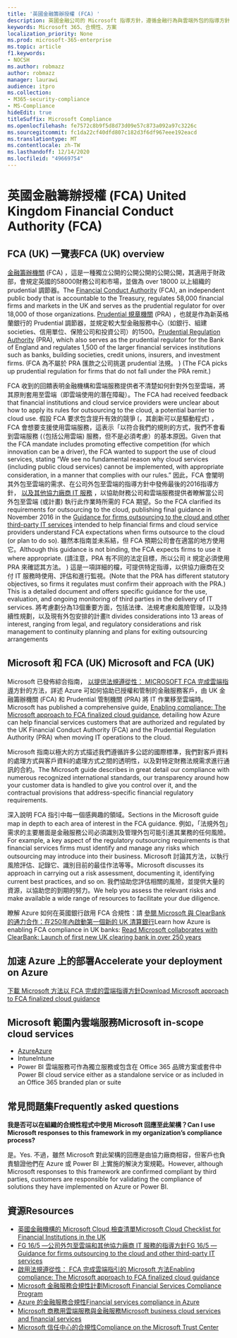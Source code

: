 ```yaml
---
title: '英國金融籌辦授權 (FCA) '
description: 英國金融公司的 Microsoft 指導方針，遵循金融行為與雲端外包的指導方針。
keywords: Microsoft 365、合規性、方案
localization_priority: None
ms.prod: microsoft-365-enterprise
ms.topic: article
f1.keywords:
- NOCSH
ms.author: robmazz
author: robmazz
manager: laurawi
audience: itpro
ms.collection:
- M365-security-compliance
- MS-Compliance
hideEdit: true
titleSuffix: Microsoft Compliance
ms.openlocfilehash: fe7572c8b9f5d8d73d09e57c873a092a97c3226c
ms.sourcegitcommit: fc1da22cf40dfd807c182d3f6df967eee192eacd
ms.translationtype: MT
ms.contentlocale: zh-TW
ms.lasthandoff: 12/14/2020
ms.locfileid: "49669754"
---
```

# <a name="united-kingdom-financial-conduct-authority-fca"></a><span data-ttu-id="20950-104">英國金融籌辦授權 (FCA) </span><span class="sxs-lookup"><span data-stu-id="20950-104">United Kingdom Financial Conduct Authority (FCA)</span></span>

## <a name="fca-uk-overview"></a><span data-ttu-id="20950-105">FCA (UK) 一覽表</span><span class="sxs-lookup"><span data-stu-id="20950-105">FCA (UK) overview</span></span>

<span data-ttu-id="20950-106">[金融籌辦機關](https://www.fca.org.uk/) (FCA) ，這是一種獨立公開的公開公開的公開公開，其適用于財政部，會規定英國的58000財務公司和市場，並做為 over 18000 以上組織的 prudential 調節器。</span><span class="sxs-lookup"><span data-stu-id="20950-106">The [Financial Conduct Authority](https://www.fca.org.uk/) (FCA), an independent public body that is accountable to the Treasury, regulates 58,000 financial firms and markets in the UK and serves as the prudential regulator for over 18,000 of those organizations.</span></span> <span data-ttu-id="20950-107">[Prudential 規章機關](https://www.bankofengland.co.uk/pra/pages/default.aspx) (PRA) ，也就是作為新英格蘭銀行的 Prudential 調節器，並規定較大型金融服務中心（如銀行、組建 societies、信用單位、保險公司和投資公司）的1500。</span><span class="sxs-lookup"><span data-stu-id="20950-107">[Prudential Regulation Authority](https://www.bankofengland.co.uk/pra/pages/default.aspx) (PRA), which also serves as the prudential regulator for the Bank of England and regulates 1,500 of the larger financial services institutions such as banks, building societies, credit unions, insurers, and investment firms.</span></span> <span data-ttu-id="20950-108"> (FCA 為不屬於 PRA 匯款之公司挑選 prudential 法規。 ) </span><span class="sxs-lookup"><span data-stu-id="20950-108">(The FCA picks up prudential regulation for firms that do not fall under the PRA remit.)</span></span>

<span data-ttu-id="20950-109">FCA 收到的回饋表明金融機構和雲端服務提供者不清楚如何針對外包至雲端，將其原則套用至雲端（即雲端使用的潛在障礙）。</span><span class="sxs-lookup"><span data-stu-id="20950-109">The FCA had received feedback that financial institutions and cloud service providers were unclear about how to apply its rules for outsourcing to the cloud, a potential barrier to cloud use.</span></span> <span data-ttu-id="20950-110">假設 FCA 要求包含提升有效的競爭 (，其創新可以是驅動程式) ，FCA 會想要支援使用雲端服務，這表示「以符合我們的規則的方式，我們不會看到雲端服務 (（包括公用雲端) 服務，但不是必須考慮）的基本原因。</span><span class="sxs-lookup"><span data-stu-id="20950-110">Given that the FCA mandate includes promoting effective competition (for which innovation can be a driver), the FCA wanted to support the use of cloud services, stating “We see no fundamental reason why cloud services (including public cloud services) cannot be implemented, with appropriate consideration, in a manner that complies with our rules.”</span></span> <span data-ttu-id="20950-111">因此，FCA 會闡明其外包至雲端的需求、在公司外包至雲端的指導方針中發佈最後的2016指導方針， [以及其他協力廠商 IT 服務](https://www.fca.org.uk/publication/finalised-guidance/fg16-5.pdf) ，以協助財務公司和雲端服務提供者瞭解當公司外包至雲端 (或計畫) 執行此作業時所需的 FCA 期望。</span><span class="sxs-lookup"><span data-stu-id="20950-111">So the FCA clarified its requirements for outsourcing to the cloud, publishing final guidance in November 2016 in the [Guidance for firms outsourcing to the cloud and other third-party IT services](https://www.fca.org.uk/publication/finalised-guidance/fg16-5.pdf) intended to help financial firms and cloud service providers understand FCA expectations when firms outsource to the cloud (or plan to do so).</span></span> <span data-ttu-id="20950-112">雖然本指南並未系結，但 FCA 預期公司會在適當的地方使用它。</span><span class="sxs-lookup"><span data-stu-id="20950-112">Although this guidance is not binding, the FCA expects firms to use it where appropriate.</span></span> <span data-ttu-id="20950-113"> (請注意，PRA 有不同的法定目標，所以公司 it 規定必須使用 PRA 來確認其方法。 ) 這是一項詳細的檔，可提供特定指導，以供協力廠商在交付 IT 服務時使用、評估和進行監視。</span><span class="sxs-lookup"><span data-stu-id="20950-113">(Note that the PRA has different statutory objectives, so firms it regulates must confirm their approach with the PRA.) This is a detailed document and offers specific guidance for the use, evaluation, and ongoing monitoring of third parties in the delivery of IT services.</span></span> <span data-ttu-id="20950-114">將考慮劃分為13個重要方面，包括法律、法規考慮和風險管理，以及持續性規劃，以及現有外包安排的計畫</span><span class="sxs-lookup"><span data-stu-id="20950-114">It divides considerations into 13 areas of interest, ranging from legal, and regulatory considerations and risk management to continuity planning and plans for exiting outsourcing arrangements</span></span>

## <a name="microsoft-and-fca-uk"></a><span data-ttu-id="20950-115">Microsoft 和 FCA (UK) </span><span class="sxs-lookup"><span data-stu-id="20950-115">Microsoft and FCA (UK)</span></span>

<span data-ttu-id="20950-116">Microsoft 已發佈綜合指南， [以提供法規遵從性： MICROSOFT FCA 完成雲端指導](https://go.microsoft.com/fwlink/p/?linkid=2101561)方針的方法，詳述 Azure 可如何協助已授權和管制的金融服務客戶，由 UK 金融籌辦機關 (FCA) 和 Prudential 管制機關 (PRA) 將 IT 作業移至雲端時。</span><span class="sxs-lookup"><span data-stu-id="20950-116">Microsoft has published a comprehensive guide, [Enabling compliance: The Microsoft approach to FCA finalized cloud guidance](https://go.microsoft.com/fwlink/p/?linkid=2101561), detailing how Azure can help financial services customers that are authorized and regulated by the UK Financial Conduct Authority (FCA) and the Prudential Regulation Authority (PRA) when moving IT operations to the cloud.</span></span>

<span data-ttu-id="20950-117">Microsoft 指南以極大的方式描述我們遵循許多公認的國際標準，我們對客戶資料的處理方式與客戶資料的處理方式之間的透明性，以及對特定財務法規需求進行通訊的合約。</span><span class="sxs-lookup"><span data-stu-id="20950-117">The Microsoft guide describes in great detail our compliance with numerous recognized international standards, our transparency around how your customer data is handled to give you control over it, and the contractual provisions that address-specific financial regulatory requirements.</span></span>

<span data-ttu-id="20950-118">深入說明 FCA 指引中每一個感興趣的領域。</span><span class="sxs-lookup"><span data-stu-id="20950-118">Sections in the Microsoft guide map in depth to each area of interest in the FCA guidance.</span></span> <span data-ttu-id="20950-119">例如，「法規外包」需求的主要層面是金融服務公司必須識別及管理外包可能引進其業務的任何風險。</span><span class="sxs-lookup"><span data-stu-id="20950-119">For example, a key aspect of the regulatory outsourcing requirements is that financial services firms must identify and manage any risks which outsourcing may introduce into their business.</span></span> <span data-ttu-id="20950-120">Microsoft 討論其方法，以執行風險評估、記錄它、識別目前的最佳作法等等。</span><span class="sxs-lookup"><span data-stu-id="20950-120">Microsoft discusses its approach in carrying out a risk assessment, documenting it, identifying current best practices, and so on.</span></span> <span data-ttu-id="20950-121">我們協助您評估相關的風險，並提供大量的資源，以協助您的到期的努力。</span><span class="sxs-lookup"><span data-stu-id="20950-121">We help you assess the relevant risks and make available a wide range of resources to facilitate your due diligence.</span></span>

<span data-ttu-id="20950-122">瞭解 Azure 如何在英國銀行啟用 FCA 合規性：請 [參閱 Microsoft 與 ClearBank 的通力合作：在250年內啟動第一個新的 UK 清算銀行](https://customers.microsoft.com/story/microsoft-collaborates-with-clearbank)</span><span class="sxs-lookup"><span data-stu-id="20950-122">Learn how Azure is enabling FCA compliance in UK banks: [Read Microsoft collaborates with ClearBank: Launch of first new UK clearing bank in over 250 years](https://customers.microsoft.com/story/microsoft-collaborates-with-clearbank)</span></span>

## <a name="accelerate-your-deployment-on-azure"></a><span data-ttu-id="20950-123">加速 Azure 上的部署</span><span class="sxs-lookup"><span data-stu-id="20950-123">Accelerate your deployment on Azure</span></span>

[<span data-ttu-id="20950-124">下載 Microsoft 方法以 FCA 完成的雲端指導方針</span><span class="sxs-lookup"><span data-stu-id="20950-124">Download Microsoft approach to FCA finalized cloud guidance</span></span>](https://go.microsoft.com/fwlink/p/?linkid=2101561)

## <a name="microsoft-in-scope-cloud-services"></a><span data-ttu-id="20950-125">Microsoft 範圍內雲端服務</span><span class="sxs-lookup"><span data-stu-id="20950-125">Microsoft in-scope cloud services</span></span>

- [<span data-ttu-id="20950-126">Azure</span><span class="sxs-lookup"><span data-stu-id="20950-126">Azure</span></span>](https://aka.ms/AzureCompliance)
- <span data-ttu-id="20950-127">Intune</span><span class="sxs-lookup"><span data-stu-id="20950-127">Intune</span></span>
- <span data-ttu-id="20950-128">Power BI 雲端服務可作為獨立服務或包含在 Office 365 品牌方案或套件中</span><span class="sxs-lookup"><span data-stu-id="20950-128">Power BI cloud service either as a standalone service or as included in an Office 365 branded plan or suite</span></span>

## <a name="frequently-asked-questions"></a><span data-ttu-id="20950-129">常見問題集</span><span class="sxs-lookup"><span data-stu-id="20950-129">Frequently asked questions</span></span>

<span data-ttu-id="20950-130">**我是否可以在組織的合規性程式中使用 Microsoft 回應至此架構？**</span><span class="sxs-lookup"><span data-stu-id="20950-130">**Can I use Microsoft responses to this framework in my organization’s compliance process?**</span></span>

<span data-ttu-id="20950-131">是。</span><span class="sxs-lookup"><span data-stu-id="20950-131">Yes.</span></span> <span data-ttu-id="20950-132">不過，雖然 Microsoft 對此架構的回應是由協力廠商相容，但客戶也負責驗證他們在 Azure 或 Power BI 上實施的解決方案規範。</span><span class="sxs-lookup"><span data-stu-id="20950-132">However, although Microsoft responses to this framework are confirmed compliant by third parties, customers are responsible for validating the compliance of solutions they have implemented on Azure or Power BI.</span></span>

## <a name="resources"></a><span data-ttu-id="20950-133">資源</span><span class="sxs-lookup"><span data-stu-id="20950-133">Resources</span></span>

- [<span data-ttu-id="20950-134">英國金融機構的 Microsoft Cloud 檢查清單</span><span class="sxs-lookup"><span data-stu-id="20950-134">Microsoft Cloud Checklist for Financial Institutions in the UK</span></span>](https://aka.ms/Azure-UK-compliance)
- [<span data-ttu-id="20950-135">FG 16/5 —公司外包至雲端和其他協力廠商 IT 服務的指導方針</span><span class="sxs-lookup"><span data-stu-id="20950-135">FG 16/5 — Guidance for firms outsourcing to the cloud and other third-party IT services</span></span>](https://www.fca.org.uk/publication/finalised-guidance/fg16-5.pdf)
- [<span data-ttu-id="20950-136">啟用法規遵從性： FCA 完成雲端指引的 Microsoft 方法</span><span class="sxs-lookup"><span data-stu-id="20950-136">Enabling compliance: The Microsoft approach to FCA finalized cloud guidance</span></span>](https://go.microsoft.com/fwlink/p/?linkid=2101561)
- [<span data-ttu-id="20950-137">Microsoft 金融服務合規性計劃</span><span class="sxs-lookup"><span data-stu-id="20950-137">Microsoft Financial Services Compliance Program</span></span>](https://www.microsoft.com/download/details.aspx?id=55332)
- [<span data-ttu-id="20950-138">Azure 的金融服務合規性</span><span class="sxs-lookup"><span data-stu-id="20950-138">Financial services compliance in Azure</span></span>](https://azure.microsoft.com/resources/videos/azurecon-2015-financial-services-compliance-in-azure/)
- [<span data-ttu-id="20950-139">Microsoft 商務用雲端服務與金融服務</span><span class="sxs-lookup"><span data-stu-id="20950-139">Microsoft business cloud services and financial services</span></span>](https://www.microsoft.com/trustcenter/cloudservices/financialservices)
- [<span data-ttu-id="20950-140">Microsoft 信任中心的合規性</span><span class="sxs-lookup"><span data-stu-id="20950-140">Compliance on the Microsoft Trust Center</span></span>](https://www.microsoft.com/trust-center/compliance/compliance-overview)
